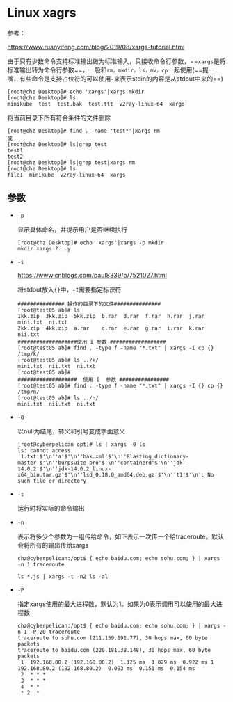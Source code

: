 # Linux xagrs

参考：

https://www.ruanyifeng.com/blog/2019/08/xargs-tutorial.html

由于只有少数命令支持标准输出做为标准输入，只接收命令行参数，==`xargs`是将标准输出转为命令行参数==，一般和`rm，mkdir，ls，mv，cp`一起使用(==提一嘴，有些命令是支持占位符的可以使用`-`来表示stdin的内容是从stdout中来的==)

```
[root@chz Desktop]# echo 'xargs'|xargs mkdir 
[root@chz Desktop]# ls
minikube  test  test.bak  test.ttt  v2ray-linux-64  xargs
```

将当前目录下所有符合条件的文件删除

```
[root@chz Desktop]# find . -name 'test*'|xargs rm
或
[root@chz Desktop]# ls|grep test
test1
test2
[root@chz Desktop]# ls|grep test|xargs rm 
[root@chz Desktop]# ls
file1  minikube  v2ray-linux-64  xargs

```

## 参数

- `-p`

  显示具体命名，并提示用户是否继续执行

  ```
  [root@chz Desktop]# echo 'xargs'|xargs -p mkdir 
  mkdir xargs ?...y
  ```

- `-i`

  https://www.cnblogs.com/paul8339/p/7521027.html

  将stdout放入`{}`中，`-I`需要指定标识符

  ```
  ############### 操作的目录下的文件###############
  [root@test05 ab]# ls
  1kk.zip  3kk.zip  5kk.zip  b.rar  d.rar  f.rar  h.rar  j.rar  mini.txt  ni.txt
  2kk.zip  4kk.zip  a.rar    c.rar  e.rar  g.rar  i.rar  k.rar  nii.txt
  ###################使用 i 参数 ##################
  [root@test05 ab]# find . -type f -name "*.txt" | xargs -i cp {}  /tmp/k/
  [root@test05 ab]# ls ../k/
  mini.txt  nii.txt  ni.txt
  [root@test05 ab]#
  ###################  使用 I  参数 ################
  [root@test05 ab]# find . -type f -name "*.txt" | xargs -I {} cp {}  /tmp/n/
  [root@test05 ab]# ls ../n/
  mini.txt  nii.txt  ni.txt
  ```

- `-0`

  以null为结尾，转义和引号变成字面意义

  ```
  [root@cyberpelican opt]# ls | xargs -0 ls
  ls: cannot access '1.txt'$'\n''a'$'\n''bak.xml'$'\n''Blasting_dictionary-master'$'\n''burpsuite pro'$'\n''containerd'$'\n''jdk-14.0.2'$'\n''jdk-14.0.2_linux-x64_bin.tar.gz'$'\n''lsd_0.18.0_amd64.deb.gz'$'\n''t1'$'\n': No such file or directory
  ```

- `-t`

  运行时将实际的命令输出

- `-n`

  表示将多少个参数为一组传给命令，如下表示一次传一个给traceroute。默认会将所有的输出传给xargs

  ```
  chz@cyberpelican:/opt$ { echo baidu.com; echo sohu.com; } | xargs  -n 1 traceroute
  
  ls *.js | xargs -t -n2 ls -al
  ```

- `-P`

  指定xargs使用的最大进程数，默认为1。如果为0表示调用可以使用的最大进程数

  ```
  chz@cyberpelican:/opt$ { echo baidu.com; echo sohu.com; } | xargs -n 1 -P 20 traceroute
  traceroute to sohu.com (211.159.191.77), 30 hops max, 60 byte packets
  traceroute to baidu.com (220.181.38.148), 30 hops max, 60 byte packets
   1  192.168.80.2 (192.168.80.2)  1.125 ms  1.029 ms  0.922 ms 1  192.168.80.2 (192.168.80.2)  0.093 ms  0.151 ms  0.154 ms
   2  * * *
   3  * * *
   4  * *
   * 2  *
  
  ```

  
